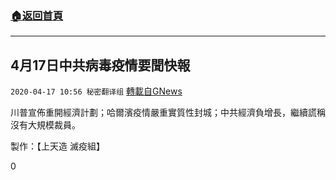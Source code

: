 ###  [:house:返回首頁](https://github.com/ourhimalayas/txt)
---

## 4月17日中共病毒疫情要聞快報
`2020-04-17 10:56 秘密翻译组` [轉載自GNews](https://gnews.org/zh-hant/175549/)

川普宣佈重開經濟計劃；哈爾濱疫情嚴重實質性封城；中共經濟負增長，繼續謊稱沒有大規模裁員。



製作：【上天造 滅疫組】

0
